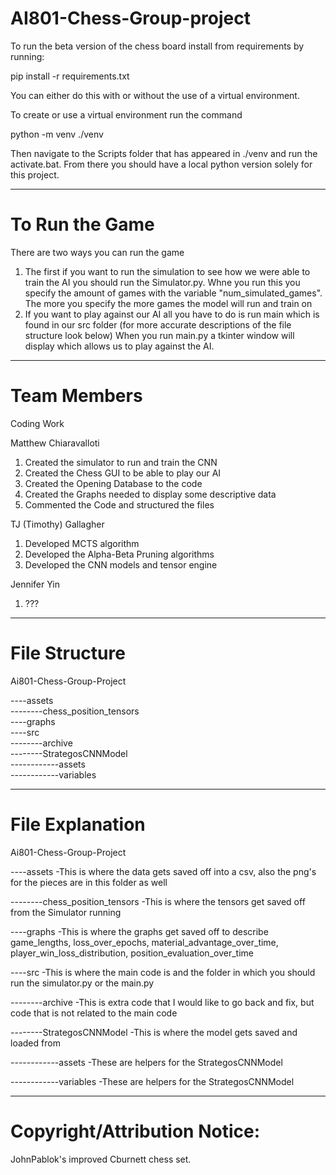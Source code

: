 # AI801-Chess-Group-project
To run the beta version of the chess board install from requirements by running:

pip install -r requirements.txt

You can either do this with or without the use of a virtual environment.

To create or use a virtual environment run the command

python -m venv ./venv

Then navigate to the Scripts folder that has appeared in ./venv and run the activate.bat.
From there you should have a local python version solely for this project.

--------------------------------
# To Run the Game

There are two ways you can run the game

  1) The first if you want to run the simulation to see how we were able to train the AI you should run the Simulator.py. Whne you run this you specify the amount of games with the variable "num_simulated_games". The more you specify the more games the model will run and train on
  2) If you want to play against our AI all you have to do is run main which is found in our src folder (for more accurate descriptions of the file structure look below) When you run main.py a tkinter window will display which allows us to play against the AI.


--------------------------------
# Team Members
Coding Work

Matthew Chiaravalloti 
  1) Created the simulator to run and train the CNN
  2) Created the Chess GUI to be able to play our AI
  3) Created the Opening Database to the code
  4) Created the Graphs needed to display some descriptive data
  5) Commented the Code and structured the files
     
TJ (Timothy) Gallagher
  1) Developed MCTS algorithm
  2) Developed the Alpha-Beta Pruning algorithms
  3) Developed the CNN models and tensor engine

Jennifer Yin
  1) ???
 
--------------------------------
# File Structure

Ai801-Chess-Group-Project

----assets                          
--------chess_position_tensors     
----graphs                          
----src                             
--------archive                     
--------StrategosCNNModel          
------------assets                 
------------variables               

--------------------------------
# File Explanation

Ai801-Chess-Group-Project

----assets -This is where the data gets saved off into a csv, also the png's for the pieces are in this folder as well

--------chess_position_tensors      -This is where the tensors get saved off from the Simulator running

----graphs                          -This is where the graphs get saved off to describe game_lengths, loss_over_epochs, material_advantage_over_time, player_win_loss_distribution, position_evaluation_over_time

----src                             -This is where the main code is and the folder in which you should run the simulator.py or the main.py

--------archive                     -This is extra code that I would like to go back and fix, but code that is not related to the main code


--------StrategosCNNModel           -This is where the model gets saved and loaded from

------------assets                  -These are helpers for the StrategosCNNModel

------------variables               -These are helpers for the StrategosCNNModel


--------------------------------
# Copyright/Attribution Notice: 
JohnPablok's improved Cburnett chess set.
